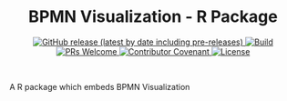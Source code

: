 <h1 align="center">BPMN Visualization - R Package</h1>
<div align="center">
    <p align="center">
        <a href="https://github.com/process-analytics/bpmn-visualization-r/releases">
          <img alt="GitHub release (latest by date including pre-releases)" src="https://img.shields.io/github/v/release/process-analytics/bpmn-visualization-r?label=changelog&include_prereleases"> 
        </a>
        <a href="https://github.com/process-analytics/bpmn-visualization-r/actions">
          <img alt="Build" src="https://github.com/process-analytics/bpmn-visualization-r/workflows/Build/badge.svg"> 
        </a>
        <br>
        <a href="CONTRIBUTING.md">
          <img alt="PRs Welcome" src="https://img.shields.io/badge/PRs-welcome-ff69b4.svg?style=flat-square"> 
        </a> 
        <a href="CODE_OF_CONDUCT.md">
          <img alt="Contributor Covenant" src="https://img.shields.io/badge/Contributor%20Covenant-v2.0%20adopted-ff69b4.svg"> 
        </a> 
        <a href="LICENSE">
          <img alt="License" src="https://img.shields.io/github/license/process-analytics/bpmn-visualization-r?color=blue"> 
        </a>
    </p>
</div>  
<br>

A R package which embeds BPMN Visualization 
